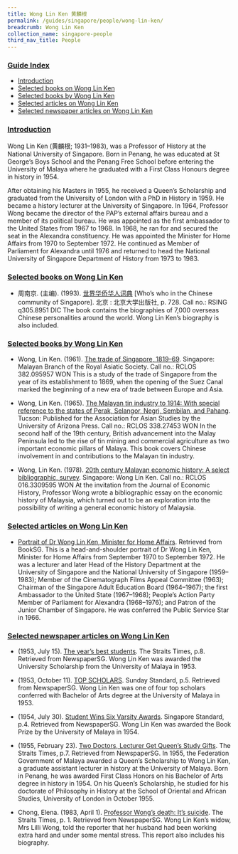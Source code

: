```yaml
---
title: Wong Lin Ken 黄麟根
permalink: /guides/singapore/people/wong-lin-ken/
breadcrumb: Wong Lin Ken
collection_name: singapore-people
third_nav_title: People
---
```


### <u>Guide Index</u>

* [Introduction](#introduction)
* [Selected books on Wong Lin Ken](#selected-books-on-wong-lin-ken)
* [Selected books by Wong Lin Ken](#selected-books-by-wong-lin-ken)
* [Selected articles on Wong Lin Ken](#selected-articles-on-wong-lin-ken)
* [Selected newspaper articles on Wong Lin Ken](#selected-newspaper-articles-on-wong-lin-ken)

### <u>Introduction</u>

Wong Lin Ken (黄麟根; 1931–1983), was a Professor of History at the National University of Singapore. Born in Penang, he was educated at St George’s Boys School and the Penang Free School before entering the University of Malaya where he graduated with a First Class Honours degree in history in 1954.

After obtaining his Masters in 1955, he received a Queen’s Scholarship and graduated from the University of London with a PhD in History in 1959. He became a history lecturer at the University of Singapore. In 1964, Professor Wong became the director of the PAP’s external affairs bureau and a member of its political bureau. He was appointed as the first ambassador to the United States from 1967 to 1968. In 1968, he ran for and secured the seat in the Alexandra constituency. He was appointed the Minister for Home Affairs from 1970 to September 1972. He continued as Member of Parliament for Alexandra until 1976 and returned to head the National University of Singapore Department of History from 1973 to 1983.


### <u>Selected books on Wong Lin Ken</u>

* 周南京. (主编). (1993). [世界华侨华人词典](http://eservice.nlb.gov.sg/item_holding_s.aspx?bid=84460260) [Who’s who in the Chinese community of Singapore]. 北京 : 北京大学出版社, p. 728.
Call no.: RSING q305.8951 DIC
The book contains the biographies of 7,000 overseas Chinese personalities around the world. Wong Lin Ken’s biography is also included.


### <u>Selected books by Wong Lin Ken</u>

* Wong, Lin Ken. (1961). [The trade of Singapore, 1819–69](http://eservice.nlb.gov.sg/item_holding_s.aspx?bid=4500014). Singapore: Malayan Branch of the Royal Asiatic Society.
Call no.: RCLOS 382.095957 WON
This is a study of the trade of Singapore from the year of its establishment to 1869, when the opening of the Suez Canal marked the beginning of a new era of trade between Europe and Asia.


* Wong, Lin Ken. (1965). [The Malayan tin industry to 1914: With special reference to the states of Perak, Selangor, Negri, Sembilan, and Pahang](http://eservice.nlb.gov.sg/item_holding_s.aspx?bid=3192442). Tucson: Published for the Association for Asian Studies by the University of Arizona Press.
Call no.: RCLOS 338.27453 WON
In the second half of the 19th century, British advancement into the Malay Peninsula led to the rise of tin mining and commercial agriculture as two important economic pillars of Malaya. This book covers Chinese involvement in and contributions to the Malayan tin industry.


* Wong, Lin Ken. (1978). [20th century Malayan economic history: A select bibliographic, survey](http://eservice.nlb.gov.sg/item_holding_s.aspx?bid=4981809). Singapore: Wong Lin Ken.
Call no.: RCLOS 016.3309595 WON
At the invitation from the Journal of Economic History, Professor Wong wrote a bibliographic essay on the economic history of Malaysia, which turned out to be an exploration into the possibility of writing a general economic history of Malaysia.


### <u>Selected articles on Wong Lin Ken</u>

* [Portrait of Dr Wong Lin Ken, Minister for Home Affairs](http://eresources.nlb.gov.sg/printheritage/image.aspx?id=6b490851-4d52-4fc8-af59-0d6f62a9c9ae). Retrieved from BookSG.
This is a head-and-shoulder portrait of Dr Wong Lin Ken, Minister for Home Affairs from September 1970 to September 1972. He was a lecturer and later Head of the History Department at the University of Singapore and the National University of Singapore (1959–1983); Member of the Cinematograph Films Appeal Committee (1963); Chairman of the Singapore Adult Education Board (1964–1967); the first Ambassador to the United State (1967–1968); People’s Action Party Member of Parliament for Alexandra (1968–1976); and Patron of the Junior Chamber of Singapore. He was conferred the Public Service Star in 1966.


### <u>Selected newspaper articles on Wong Lin Ken</u>

* (1953, July 15). [The year’s best students](http://eresources.nlb.gov.sg/newspapers/Digitised/Article/straitstimes19530715-1.2.112). The Straits Times, p.8. Retrieved from NewspaperSG.
Wong Lin Ken was awarded the University Scholarship from the University of Malaya in 1953.


* (1953, October 11). [TOP SCHOLARS](http://eresources.nlb.gov.sg/newspapers/Digitised/Article/sundaystandard19531011-1.2.49). Sunday Standard, p.5. Retrieved from NewspaperSG.
Wong Lin Ken was one of four top scholars conferred with Bachelor of Arts degree at the University of Malaya in 1953.


* (1954, July 30). [Student Wins Six Varsity Awards](http://eresources.nlb.gov.sg/newspapers/Digitised/Article/singstandard19540730-1.2.51). Singapore Standard, p.4. Retrieved from NewspaperSG.
Wong Lin Ken was awarded the Book Prize by the University of Malaya in 1954.


* (1955, February 23). [Two Doctors, Lecturer Get Queen’s Study Gifts](http://eresources.nlb.gov.sg/newspapers/Digitised/Article/straitstimes19550223-1.2.122). The Straits Times, p.7. Retrieved from NewspaperSG.
In 1955, the Federation Government of Malaya awarded a Queen’s Scholarship to Wong Lin Ken, a graduate assistant lecturer in history at the University of Malaya. Born in Penang, he was awarded First Class Honors on his Bachelor of Arts degree in history in 1954. On his Queen’s Scholarship, he studied for his doctorate of Philosophy in History at the School of Oriental and African Studies, University of London in October 1955.


* Chong, Elena. (1983, April 1). [Professor Wong’s death: It’s suicide](http://eresources.nlb.gov.sg/newspapers/Digitised/Article/straitstimes19830401.2.9). The Straits Times, p. 1. Retrieved from NewspaperSG.
Wong Lin Ken’s widow, Mrs Lilli Wong, told the reporter that her husband had been working extra hard and under some mental stress. This report also includes his biography.